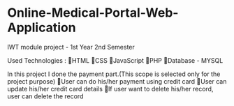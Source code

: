  <h1 style={color="blue"}>Online-Medical-Portal-Web-Application</h1>
 
 IWT module project  -  1st Year 2nd Semester 
 
 Used Technologies :
     🔸HTML
     🔸CSS
     🔸JavaScript
     🔸PHP
     🔸Database - MYSQL
     
In this project I done the payment part.(This scope is selected only for the project purpose)
    🔸User can do his/her payment using credit card
    🔸User can update his/her credit card details
    🔸If user want to delete his/her record, user can delete the record

